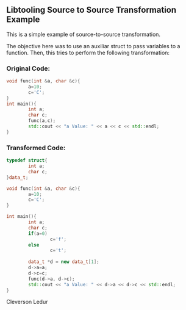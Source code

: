 ## Libtooling Source to Source Transformation Example

This is a simple example of source-to-source transformation.

The objective here was to use an auxiliar struct to pass variables to a function. Then, this tries to perform the following transformation:

### Original Code:
```c++
void func(int &a, char &c){
        a=10;
        c='C';
}
int main(){
        int a;
        char c;
        func(a,c);
        std::cout << "a Value: " << a << c << std::endl;
}
```
### Transformed Code:

```c++
typedef struct{
        int a;
        char c;
}data_t;

void func(int &a, char &c){
        a=10;
        c='C';
}

int main(){
        int a;
        char c;
        if(a=0)
                c='f';
        else
                c='t';
        
        data_t *d = new data_t[1];
        d->a=a;
        d->c=c;
        func(d->a, d->c);
        std::cout << "a Value: " << d->a << d->c << std::endl;
}
```

Cleverson Ledur
